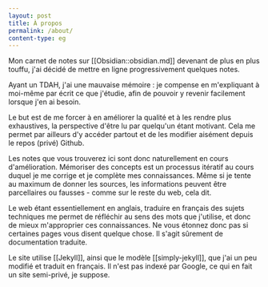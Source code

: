 ```yaml
---
layout: post
title: À propos
permalink: /about/
content-type: eg
---
```


Mon carnet de notes sur [[Obsidian::obsidian.md]] devenant de plus en plus touffu, j'ai décidé de mettre en ligne progressivement quelques notes.

Ayant un TDAH, j'ai une mauvaise mémoire : je compense en m'expliquant à moi-même par écrit ce que j'étudie, afin de pouvoir y revenir facilement lorsque j'en ai besoin.

Le but est de me forcer à en améliorer la qualité et à les rendre plus exhaustives, la perspective d'être lu par quelqu'un étant motivant. Cela me permet par ailleurs d'y accéder partout et de les modifier aisément depuis le repos (privé) Github.

Les notes que vous trouverez ici sont donc naturellement en cours d'amélioration. Mémoriser des concepts est un processus itératif au cours duquel je me corrige et je complète mes connaissances. Même si je tente au maximum de donner les sources, les informations peuvent être parcellaires ou fausses - comme sur le reste du web, cela dit.  

Le web étant essentiellement en anglais, traduire en français des sujets techniques me permet de réfléchir au sens des mots que j'utilise, et donc de mieux m'approprier ces connaissances. Ne vous étonnez donc pas si certaines pages vous disent quelque chose. Il s'agit sûrement de documentation traduite.

Le site utilise [[Jekyll]], ainsi que le modèle [[simply-jekyll]], que j'ai un peu modifié et traduit en français. Il n'est pas indexé par Google, ce qui en fait un site semi-privé, je suppose.